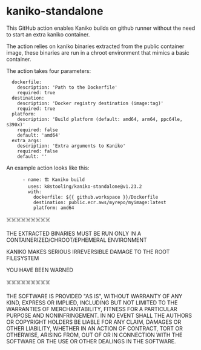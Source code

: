 # kaniko-standalone

This GitHub action enables Kaniko builds on github runner without the need to start an extra kaniko container.

The action relies on kaniko binaries extracted from the public container image, these binaries are run in a chroot environment that mimics a basic container.

The action takes four parameters:

```
  dockerfile:
    description: 'Path to the Dockerfile'
    required: true
  destination:
    description: 'Docker registry destination (image:tag)'
    required: true
  platform:
    description: 'Build platform (default: amd64, arm64, ppc64le, s390x)'
    required: false
    default: 'amd64'
  extra_args:
    description: 'Extra arguments to Kaniko'
    required: false
    default: ''
```

An example action looks like this:

```
      - name: 🏗️ Kaniko build
        uses: k8stooling/kaniko-standalone@v1.23.2
        with:
          dockerfile: ${{ github.workspace }}/Dockerfile
          destination: public.ecr.aws/myrepo/myimage:latest
          platform: amd64 
```


☠️☠️☠️☠️☠️☠️☠️☠️☠️

THE EXTRACTED BINARIES MUST BE RUN ONLY IN A CONTAINERIZED/CHROOT/EPHEMERAL ENVIRONMENT

KANIKO MAKES SERIOUS IRREVERSIBLE DAMAGE TO THE ROOT FILESYSTEM

YOU HAVE BEEN WARNED

☠️☠️☠️☠️☠️☠️☠️☠️☠️


THE SOFTWARE IS PROVIDED "AS IS", WITHOUT WARRANTY OF ANY KIND, EXPRESS OR IMPLIED, INCLUDING BUT NOT LIMITED TO THE WARRANTIES OF MERCHANTABILITY, FITNESS FOR A PARTICULAR PURPOSE AND NONINFRINGEMENT. IN NO EVENT SHALL THE AUTHORS OR COPYRIGHT HOLDERS BE LIABLE FOR ANY CLAIM, DAMAGES OR OTHER LIABILITY, WHETHER IN AN ACTION OF CONTRACT, TORT OR OTHERWISE, ARISING FROM, OUT OF OR IN CONNECTION WITH THE SOFTWARE OR THE USE OR OTHER DEALINGS IN THE SOFTWARE.
